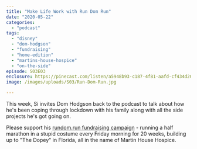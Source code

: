 ```yaml
---
title: "Make Life Work with Run Dom Run"
date: "2020-05-22"
categories: 
  - "podcast"
tags: 
  - "disney"
  - "dom-hodgson"
  - "fundraising"
  - "home-edition"
  - "martins-house-hospice"
  - "on-the-side"
episode: S03E03
enclosure: https://pinecast.com/listen/a5948b93-c187-4f81-aafd-cf434d201530.m4a
image: /images/uploads/S03/Run-Dom-Run.jpg

---
```


This week, Si invites Dom Hodgson back to the podcast to talk about how he's been coping through lockdown with his family along with all the side projects he's got going on.

Please support his [rundom.run fundraising campaign](http://rundom.run) - running a half marathon in a stupid costume every Friday morning for 20 weeks, building up to "The Dopey" in Florida, all in the name of Martin House Hospice.
